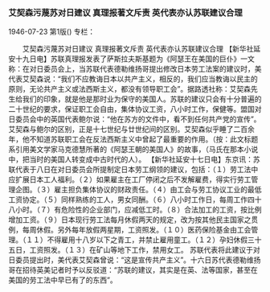### 艾契森污蔑苏对日建议  真理报著文斥责  英代表亦认苏联建议合理

1946-07-23
第1版()
专栏：

　　艾契森污蔑苏对日建议
    真理报著文斥责
    英代表亦认苏联建议合理
    【新华社延安十九日电】苏联真理报发表了萨斯拉夫斯基题为《阿瑟王在美国的巨仆》一文称：在对日委员会上，当苏联代表德勒维扬哥提出修改日本劳工法案的建议时，美代表艾契森说：“我们不应教诲日本以共产主义，相反的，我们应当教诲以民主的原则，无论共产主义或法西斯主义，都没有领导职工会”。据路透社称：艾契森先生给我们的印象，就是他是那时业为保守的美国人。苏联的建议只会有十分普遍的二十世纪的要求，保证职工会自由，集体协议工资，八小时工作，保健等。盟国对日委员会中的英国代表鲍尔说：“他在苏方的文件中，看不到任何共产党的宣传”。艾契森与鲍尔的区别，正是十七世纪与廿世纪间的区别。艾契森似乎睡了二百余年，他不知道苏联职工会在反法西斯主义中曾起了最重要的作用。（按：此文标题系引用美文学家马克德慧所著的《阿瑟王朝的美国人》的故事，（马氏在那本小说中，把当时的美国人转变成中古时代的人）。
    【新华社延安十七日电】东京讯：苏联代表于八日在对日委员会所提制定日本劳工纲领的建议，包括：（１）劳工法中应扩展日本工人福利。（２）如果雇主在工厂停闭之后不发解雇费，得实行劳工管理企图。（３）雇主担负集体协议的财政责任。（４）由工会与劳工协议工业的最低工资协定。（５）同样熟练的工人，男女同酬。（６）八小时工作日，每周工作四十八小时。（７）有危险性的企业部门，应减低工时。（８）合法加工的工资，按比例增加工资。（９）日本现行劳工法每月休假两天的规定，改为按其他民主国家之贯例，每周休假。另外每年放假两星期，工资照发。（１０）医药保险基金由工会管理。（１１）不得雇用十八岁以下之青工，并禁止雇用童工。（１２）孕妇休假三十五日，工资照发。（１３）在矿山等地下工作，禁用女工。
    苏联代表将此建议于对日委员提出时，美代表艾契森曾说：“这是宣传共产主义”。十六日苏代表德勒维扬哥在招待英美记者时予以反驳道：“苏联的建议，其实是在英、法等国家，甚至在美国的劳工法中早已有了的东西”。
